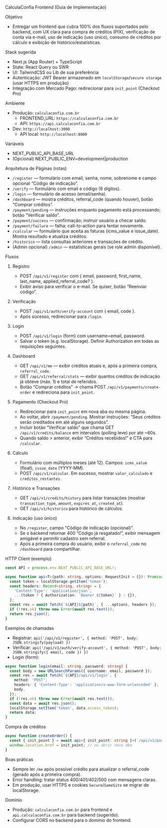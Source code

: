 CalculaConfia Frontend (Guia de Implementação)

Objetivo
- Entregar um frontend que cubra 100% dos fluxos suportados pelo backend, com UX clara para compra de créditos (PIX), verificação de conta via e-mail, uso de indicação (uso único), consumo de créditos por cálculo e exibição de histórico/estatísticas.

Stack sugerida
- Next.js (App Router) + TypeScript
- State: React Query ou SWR
- UI: TailwindCSS ou Lib de sua preferência
- Autenticação: JWT Bearer armazenado em `localStorage`/`secure storage` (usar HTTPS em produção)
- Integração com Mercado Pago: redirecionar para `init_point` (Checkout Pro)

Ambiente
- Produção: `calculaconfia.com.br`
  - FRONTEND_URL: `https://calculaconfia.com.br`
  - API: `https://api.calculaconfia.com.br`
- Dev: `http://localhost:3000`
  - API local: `http://localhost:8000`

Variáveis
- NEXT_PUBLIC_API_BASE_URL
- (Opcional) NEXT_PUBLIC_ENV=development|production

Arquitetura de Páginas (rotas)
- `/register` — formulário com email, senha, nome, sobrenome e campo opcional “Código de indicação”.
- `/verify` — formulário com email e código (6 dígitos).
- `/login` — formulário de acesso (email/senha).
- `/dashboard` — mostra créditos, referral_code (quando houver), botão “Comprar créditos”.
- `/payment/pending` — instruções enquanto pagamento está processando; botão “Verificar saldo”.
- `/payment/success` — confirmação; instruir usuário a checar saldo.
- `/payment/failure` — falha; call-to-action para tentar novamente.
- `/calcular` — formulário que aceita as faturas (icms_value e issue_date). Mostra resultado e atualiza créditos.
- `/historico` — lista consultas anteriores e transações de crédito.
- (Admin opcional) `/admin` — estatísticas gerais (se role admin disponível).

Fluxos
1) Registro
   - POST `/api/v1/register` com { email, password, first_name, last_name, applied_referral_code? }.
   - Exibir aviso para verificar o e-mail. Se quiser, botão “Reenviar código”.

2) Verificação
   - POST `/api/v1/auth/verify-account` com { email, code }.
   - Após sucesso, redirecionar para `/login`.

3) Login
   - POST `/api/v1/login` (form) com username=email, password.
   - Salvar o token (e.g. localStorage). Definir Authorization em todas as requisições seguintes.

4) Dashboard
   - GET `/api/v1/me` — exibir créditos atuais e, após a primeira compra, `referral_code`.
   - GET `/api/v1/referral/stats` — exibir quantos créditos de indicação já obteve (máx. 1) e total de referidos.
   - Botão “Comprar créditos” → chama POST `/api/v1/payments/create-order` e redireciona para `init_point`.

5) Pagamento (Checkout Pro)
   - Redirecionar para `init_point` em nova aba ou mesma página.
   - Ao voltar, abrir `/payment/pending`. Mostrar instruções: “Seus créditos serão creditados em até alguns segundos”.
   - Incluir botão “Verificar saldo” que chama GET `/api/v1/credits/balance` em intervalos (polling leve) por até ~60s.
   - Quando saldo > anterior, exibir “Créditos recebidos!” e CTA para `/calcular`.

6) Cálculo
   - Formulário com múltiplos meses (até 12). Campos: `icms_value` (float), `issue_date` (YYYY-MM).
   - POST `/api/v1/calcular`. Em sucesso, mostrar `valor_calculado` e `creditos_restantes`.

7) Histórico e Transações
   - GET `/api/v1/credits/history` para listar transações (mostrar `transaction_type`, `amount`, `expires_at`, `created_at`).
   - GET `/api/v1/historico` para histórico de cálculos.

8) Indicação (uso único)
   - No `/register`, campo “Código de indicação (opcional)”.
   - Se o backend retornar 400 “Código já resgatado!”, exibir mensagem amigável e permitir cadastro sem referral.
   - Após a primeira compra do usuário, exibir o `referral_code` no `/dashboard` para compartilhar.

HTTP Client (exemplo)
```ts
const API = process.env.NEXT_PUBLIC_API_BASE_URL!;

async function api<T>(path: string, options: RequestInit = {}): Promise<T> {
  const token = localStorage.getItem('token');
  const headers: Record<string, string> = {
    'Content-Type': 'application/json',
    ...(token ? { Authorization: `Bearer ${token}` } : {}),
  };
  const res = await fetch(`${API}${path}`, { ...options, headers });
  if (!res.ok) throw new Error(await res.text());
  return res.json();
}
```

Exemplos de chamadas
- Registrar: `api('/api/v1/register', { method: 'POST', body: JSON.stringify(payload) })`
- Verificar: `api('/api/v1/auth/verify-account', { method: 'POST', body: JSON.stringify({ email, code }) })`
- Login (form):
```ts
async function login(email: string, password: string) {
  const body = new URLSearchParams({ username: email, password });
  const res = await fetch(`${API}/api/v1/login`, {
    method: 'POST',
    headers: { 'Content-Type': 'application/x-www-form-urlencoded' },
    body,
  });
  if (!res.ok) throw new Error(await res.text());
  const data = await res.json();
  localStorage.setItem('token', data.access_token);
  return data;
}
```

Compra de créditos
```ts
async function createOrder() {
  const { init_point } = await api<{ init_point: string }>(`/api/v1/payments/create-order`, { method: 'POST' });
  window.location.href = init_point; // ou abrir nova aba
}
```

Boas práticas
- Sempre ler `/me` após possível crédito para atualizar o referral_code (gerado após a primeira compra).
- Error handling: tratar status 400/401/402/500 com mensagens claras.
- Em produção, usar HTTPS e cookies `Secure`/`SameSite` se migrar de localStorage.

Domínio
- Produção: `calculaconfia.com.br` para frontend e `api.calculaconfia.com.br` para backend (sugerido).
- Configurar CORS no backend para o domínio do frontend.

